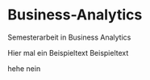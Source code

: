 # Business-Analytics
Semesterarbeit in Business Analytics


Hier mal ein Beispieltext
Beispieltext

hehe nein
